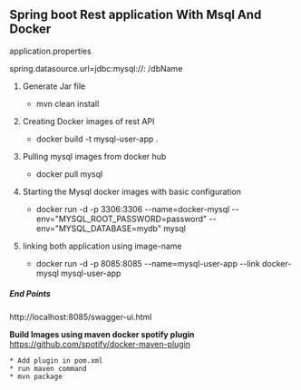 **Spring boot Rest application With Msql And Docker**
------------------------------------------------------


application.properties

spring.datasource.url=jdbc:mysql://<mysql-imageName>:<port number> /dbName






1. Generate Jar file
    * mvn clean install
2. Creating Docker images of rest API
     * docker build -t mysql-user-app .
3. Pulling mysql images from docker hub
     * docker pull mysql
4. Starting the Mysql docker images with basic configuration
     * docker run -d -p 3306:3306 --name=docker-mysql --env="MYSQL_ROOT_PASSWORD=password" --env="MYSQL_DATABASE=mydb" mysql

5. linking both application using image-name
     * docker run -d -p 8085:8085 --name=mysql-user-app --link docker-mysql mysql-user-app 


##### **End Points**

http://localhost:8085/swagger-ui.html



**Build Images using maven docker spotify plugin**
 https://github.com/spotify/docker-maven-plugin
 
    * Add plugin in pom.xml
    * run maven command 
    * mvn package